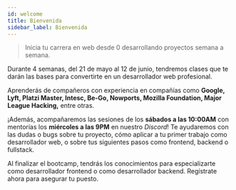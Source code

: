 ```yaml
---
id: welcome
title: Bienvenida
sidebar_label: Bienvenida
---
```

> Inicia tu carrera en web desde 0 desarrollando proyectos semana a semana.

Durante 4 semanas, del 21 de mayo al 12 de junio, tendremos clases que te darán las bases para convertirte en un desarrollador web profesional.

Aprenderás de compañeros con experiencia en compañías como **Google, Lyft, Platzi Master, Intesc, Be-Go, Nowports, Mozilla Foundation, Major League Hacking,** entre otras.

¡Además, acompañaremos las sesiones de los **sábados a las 10:00AM** con mentorías los **miércoles a las 9PM** en nuestro _Discord_! Te ayudaremos con las dudas o bugs sobre tu proyecto, cómo aplicar a tu primer trabajo como desarrollador web, o sobre tus siguientes pasos como frontend, backend o fullstack.

Al finalizar el bootcamp, tendrás los conocimientos para especializarte como desarrollador frontend o como desarrollador backend. Regístrate ahora para asegurar tu puesto.

